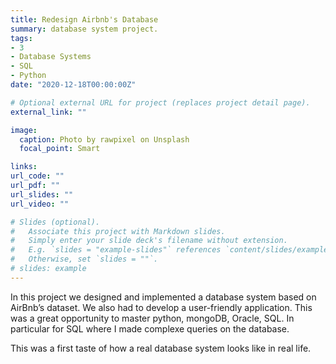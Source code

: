 ```yaml
---
title: Redesign Airbnb's Database
summary: database system project.
tags:
- 3
- Database Systems
- SQL
- Python
date: "2020-12-18T00:00:00Z"

# Optional external URL for project (replaces project detail page).
external_link: ""

image:
  caption: Photo by rawpixel on Unsplash
  focal_point: Smart

links:
url_code: ""
url_pdf: ""
url_slides: ""
url_video: ""

# Slides (optional).
#   Associate this project with Markdown slides.
#   Simply enter your slide deck's filename without extension.
#   E.g. `slides = "example-slides"` references `content/slides/example-slides.md`.
#   Otherwise, set `slides = ""`.
# slides: example
---
```



In this project we designed and implemented a database system based on AirBnb’s dataset.
We also had to develop a user-friendly application. 
This was a great opportunity to master python, mongoDB, Oracle, SQL. In particular for SQL where I made complexe queries on the database. 

This was a first taste of how a real database system looks like in real life.
